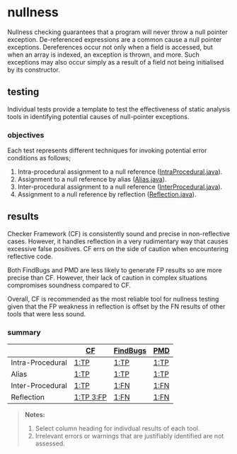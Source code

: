 # nullness
Nullness checking guarantees that a program will never throw a null pointer exception. 
De-referenced expressions are a common cause a null pointer exceptions. Dereferences occur not only 
when a field is accessed, but when an array is indexed, an exception is thrown, and more. Such 
exceptions may also occur simply as a result of a field not being initialised by its constructor.

## testing
Individual tests provide a template to test the effectiveness of static analysis tools in 
identifying potential causes of null-pointer exceptions.

### objectives 
Each test represents different techniques for invoking potential error conditions as follows;

1. Intra-procedural assignment to a null reference ([IntraProcedural.java](https://github.com/michaelemery/staticanalysis/blob/master/checker/nullness/IntraProcedural.java)).
2. Assignment to a null reference by alias ([Alias.java](https://github.com/michaelemery/staticanalysis/blob/master/checker/nullness/Alias.java)).
3. Inter-procedural assignment to a null reference ([InterProcedural.java](https://github.com/michaelemery/staticanalysis/blob/master/checker/nullness/InterProcedural.java)).
4. Assignment to a null reference by reflection ([Reflection.java](https://github.com/michaelemery/staticanalysis/blob/master/checker/nullness/Reflection.java)).


## results

Checker Framework (CF) is consistently sound and precise in non-reflective cases. However, it 
handles reflection in a very rudimentary way that causes excessive false positives. CF errs on the 
side of caution when encountering reflective code. 

Both FindBugs and PMD are less likely to generate FP results so are more precise than CF. 
However, their lack of caution in complex situations compromises soundness compared to CF.

Overall, CF is recommended as the most reliable tool for nullness testing given that the FP 
weakness in reflection is offset by the FN results of other tools that were less sound.

### summary

| | [CF](https://github.com/michaelemery/staticanalysis/blob/master/checker/nullness/checkerframework.md) | [FindBugs](https://github.com/michaelemery/staticanalysis/blob/master/checker/nullness/findbugs.md) | [PMD](https://github.com/michaelemery/staticanalysis/blob/master/checker/nullness/pmd.md) |
| --- | --- | --- | --- |
| Intra-Procedural | [1:TP](https://github.com/michaelemery/staticanalysis/blob/master/checker/nullness/checkerframework.md#intra-procedural) | [1:TP](https://github.com/michaelemery/staticanalysis/blob/master/checker/nullness/findbugs.md#intra-procedural) | [1:TP](https://github.com/michaelemery/staticanalysis/blob/master/checker/nullness/pmd.md#intra-procedural) |
| Alias | [1:TP](https://github.com/michaelemery/staticanalysis/blob/master/checker/nullness/checkerframework.md#alias) | [1:TP](https://github.com/michaelemery/staticanalysis/blob/master/checker/nullness/findbugs.md#alias) | [1:TP](https://github.com/michaelemery/staticanalysis/blob/master/checker/nullness/pmd.md#alias) |
| Inter-Procedural | [1:TP](https://github.com/michaelemery/staticanalysis/blob/master/checker/nullness/checkerframework.md#inter-procedural) | [1:FN](https://github.com/michaelemery/staticanalysis/blob/master/checker/nullness/findbugs.md#inter-procedural) | [1:FN](https://github.com/michaelemery/staticanalysis/blob/master/checker/nullness/pmd.md#inter-procedural) |
| Reflection | [1:TP 3:FP](https://github.com/michaelemery/staticanalysis/blob/master/checker/nullness/checkerframework.md#reflection) | [1:FN](https://github.com/michaelemery/staticanalysis/blob/master/checker/nullness/findbugs.md#reflection) | [1:FN](https://github.com/michaelemery/staticanalysis/blob/master/checker/nullness/pmd.md#reflection)|

> **Notes:** </br>
> 1. Select column heading for indivdual results of each tool.
> 2. Irrelevant errors or warnings that are justifiably identified are not assessed.
